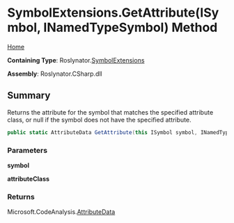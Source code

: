# SymbolExtensions\.GetAttribute\(ISymbol, INamedTypeSymbol\) Method

[Home](../../../README.md)

**Containing Type**: Roslynator\.[SymbolExtensions](../README.md)

**Assembly**: Roslynator\.CSharp\.dll

## Summary

Returns the attribute for the symbol that matches the specified attribute class, or null if the symbol does not have the specified attribute\.

```csharp
public static AttributeData GetAttribute(this ISymbol symbol, INamedTypeSymbol attributeClass)
```

### Parameters

**symbol**

**attributeClass**

### Returns

Microsoft\.CodeAnalysis\.[AttributeData](https://docs.microsoft.com/en-us/dotnet/api/microsoft.codeanalysis.attributedata)

